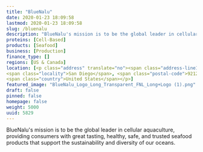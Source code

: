 ```yaml
---
title: "BlueNalu"
date: 2020-01-23 18:09:58
lastmod: 2020-01-23 18:09:58
slug: /bluenalu
description: "BlueNalu's mission is to be the global leader in cellular aquaculture, providing consumers with great tasting, healthy, safe, and trusted seafood products that support the sustainability and diversity of our oceans."
proteins: [Cell-Based]
products: [Seafood]
business: [Production]
finance_type: []
regions: [US & Canada]
location: [<p class="address" translate="no"><span class="address-line1">Cornerstone Court East</span><br>
<span class="locality">San Diego</span>, <span class="postal-code">92121</span><br>
<span class="country">United States</span></p>]
featured_image: "BlueNalu_Logo_Long_Transparent_FNL_Long+Logo (1).png"
draft: false
pinned: false
homepage: false
weight: 5000
uuid: 5829
---
```

<p>BlueNalu's mission is to be the global leader in cellular aquaculture, providing consumers with great tasting, healthy, safe, and trusted seafood products that support the sustainability and diversity of our oceans.</p>
